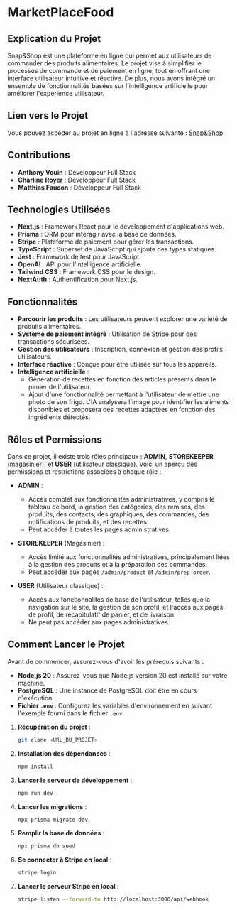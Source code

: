 # MarketPlaceFood

## Explication du Projet

Snap&Shop est une plateforme en ligne qui permet aux utilisateurs de commander des produits alimentaires. Le projet vise à simplifier le processus de commande et de paiement en ligne, tout en offrant une interface utilisateur intuitive et réactive. De plus, nous avons intégré un ensemble de fonctionnalités basées sur l'intelligence artificielle pour améliorer l'expérience utilisateur.


## Lien vers le Projet

Vous pouvez accéder au projet en ligne à l'adresse suivante : [Snap&Shop](https://snapandshop.anthony-vouin.com/)


## Contributions

- **Anthony Vouin** : Développeur Full Stack 
- **Charline Royer** : Développeur Full Stack
- **Matthias Faucon** : Développeur Full Stack 


## Technologies Utilisées

- **Next.js** : Framework React pour le développement d'applications web.
- **Prisma** : ORM pour interagir avec la base de données.
- **Stripe** : Plateforme de paiement pour gérer les transactions.
- **TypeScript** : Superset de JavaScript qui ajoute des types statiques.
- **Jest** : Framework de test pour JavaScript.
- **OpenAI** : API pour l'intelligence artificielle.
- **Tailwind CSS** : Framework CSS pour le design.
- **NextAuth** : Authentification pour Next.js.

 
## Fonctionnalités

- **Parcourir les produits** : Les utilisateurs peuvent explorer une variété de produits alimentaires.
- **Système de paiement intégré** : Utilisation de Stripe pour des transactions sécurisées.
- **Gestion des utilisateurs** : Inscription, connexion et gestion des profils utilisateurs.
- **Interface réactive** : Conçue pour être utilisée sur tous les appareils.
- **Intelligence artificielle** :
    - Génération de recettes en fonction des articles présents dans le panier de l'utilisateur.
     - Ajout d'une fonctionnalité permettant à l'utilisateur de mettre une photo de son frigo. L'IA analysera l'image pour identifier les aliments disponibles et proposera des recettes adaptées en fonction des ingrédients détectés.


## Rôles et Permissions

Dans ce projet, il existe trois rôles principaux : **ADMIN**, **STOREKEEPER** (magasinier), et **USER** (utilisateur classique). Voici un aperçu des permissions et restrictions associées à chaque rôle :

- **ADMIN** :
  - Accès complet aux fonctionnalités administratives, y compris le tableau de bord, la gestion des catégories, des remises, des produits, des contacts, des graphiques, des commandes, des notifications de produits, et des recettes.
  - Peut accéder à toutes les pages administratives.

- **STOREKEEPER** (Magasinier) :
  - Accès limité aux fonctionnalités administratives, principalement liées à la gestion des produits et à la préparation des commandes.
  - Peut accéder aux pages `/admin/product` et `/admin/prep-order`.

- **USER** (Utilisateur classique) :
  - Accès aux fonctionnalités de base de l'utilisateur, telles que la navigation sur le site, la gestion de son profil, et l'accès aux pages de profil, de récapitulatif de panier, et de livraison.
  - Ne peut pas accéder aux pages administratives.



## Comment Lancer le Projet

Avant de commencer, assurez-vous d'avoir les prérequis suivants :

- **Node.js 20** : Assurez-vous que Node.js version 20 est installé sur votre machine.
- **PostgreSQL** : Une instance de PostgreSQL doit être en cours d'exécution.
- **Fichier `.env`** : Configurez les variables d'environnement en suivant l'exemple fourni dans le fichier `.env`.

1. **Récupération du projet** :
   ```bash
   git clone <URL_DU_PROJET>
   ```

2. **Installation des dépendances** :
   ```bash
   npm install
   ```

3. **Lancer le serveur de développement** :
   ```bash
   npm run dev
   ```

4. **Lancer les migrations** :
   ```bash
   npx prisma migrate dev
   ```

5. **Remplir la base de données** :
   ```bash
   npx prisma db seed
   ```

6. **Se connecter à Stripe en local** :
   ```bash
   stripe login
   ```

7. **Lancer le serveur Stripe en local** :
   ```bash
   stripe listen --forward-to http://localhost:3000/api/webhook
   ```
